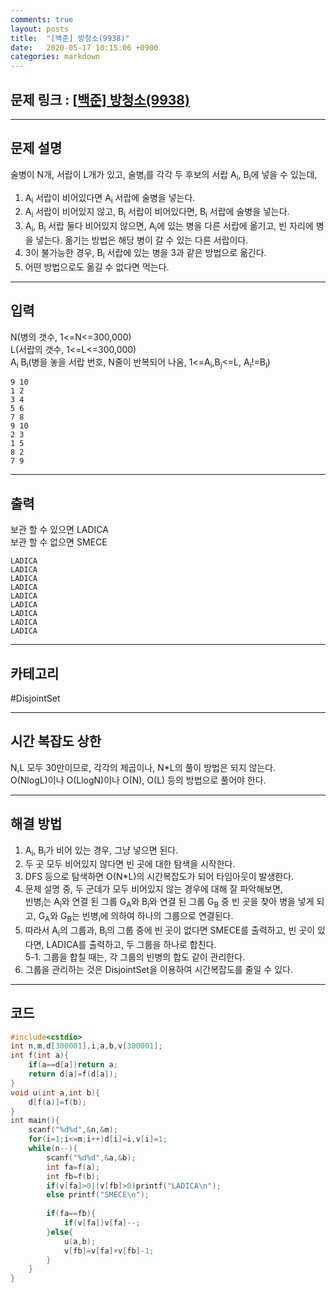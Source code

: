 ```yaml
---
comments: true
layout: posts
title:  "[백준] 방청소(9938)"
date:   2020-05-17 10:15:06 +0900
categories: markdown
---
```

## 문제 링크 : [[백준] 방청소(9938)](https://www.acmicpc.net/problem/9938)

---

## 문제 설명
술병이 N개, 서랍이 L개가 있고, 술병<sub>i</sub>를 각각 두 후보의 서랍 A<sub>i</sub>, B<sub>i</sub>에 넣을 수 있는데,
1. A<sub>i</sub> 서랍이 비어있다면 A<sub>i</sub> 서랍에 술병을 넣는다.
2. A<sub>i</sub> 서랍이 비어있지 않고, B<sub>i</sub> 서랍이 비어있다면, B<sub>i</sub> 서랍에 술병을 넣는다.
3. A<sub>i</sub>, B<sub>i</sub> 서랍 둘다 비어있지 않으면, A<sub>i</sub>에 있는 병을 다른 서랍에 옮기고, 빈 자리에 병을 넣는다. 옮기는 방법은 해당 병이 갈 수 있는 다른 서랍이다.
4. 3이 불가능한 경우, B<sub>i</sub> 서랍에 있는 병을 3과 같은 방법으로 옮긴다.
5. 어떤 방법으로도 옮길 수 없다면 먹는다.

---

## 입력
N(병의 갯수, 1<=N<=300,000)  
L(서랍의 갯수, 1<=L<=300,000)  
A<sub>i</sub> B<sub>i</sub>(병을 놓을 서랍 번호, N줄이 반복되어 나옴, 1<=A<sub>i</sub>,B<sub>j</sub><=L, A<sub>i</sub>!=B<sub>i</sub>)
```
9 10
1 2
3 4
5 6
7 8
9 10
2 3
1 5
8 2
7 9
```
---
## 출력
보관 할 수 있으면 LADICA  
보관 할 수 없으면 SMECE
```
LADICA
LADICA
LADICA
LADICA
LADICA
LADICA
LADICA
LADICA
LADICA
```

---

## 카테고리  
#DisjointSet

---

## 시간 복잡도 상한
N,L 모두 30만이므로, 각각의 제곱이나, N*L의 풀이 방법은 되지 않는다.  
O(NlogL)이나 O(LlogN)이나 O(N), O(L) 등의 방법으로 풀어야 한다.

---
## 해결 방법
1. A<sub>i</sub>, B<sub>i</sub>가 비어 있는 경우, 그냥 넣으면 된다.
2. 두 곳 모두 비어있지 않다면 빈 곳에 대한 탐색을 시작한다.
3. DFS 등으로 탐색하면 O(N*L)의 시간복잡도가 되어 타임아웃이 발생한다.
4. 문제 설명 중, 두 군데가 모두 비어있지 않는 경우에 대해 잘 파악해보면,   
빈병<sub>i</sub>는 A<sub>i</sub>와 연결 된 그룹 G<sub>A</sub>와 B<sub>i</sub>와 연결 된 그룹 G<sub>B</sub> 중 빈 곳을 찾아 병을 넣게 되고, G<sub>A</sub>와 G<sub>B</sub>는 빈병<sub>i</sub>에 의하여 하나의 그룹으로 연결된다.
5. 따라서 A<sub>i</sub>의 그룹과, B<sub>i</sub>의 그룹 중에 빈 곳이 없다면 SMECE를 출력하고, 빈 곳이 있다면, LADICA를 출력하고, 두 그룹을 하나로 합친다.  
5-1. 그룹을 합칠 때는, 각 그룹의 빈병의 합도 같이 관리한다.
6. 그룹을 관리하는 것은 DisjointSet을 이용하여 시간복잡도를 줄일 수 있다.

---

## 코드

```cpp
#include<cstdio>
int n,m,d[300001],i,a,b,v[300001];
int f(int a){
    if(a==d[a])return a;
    return d[a]=f(d[a]);
}
void u(int a,int b){
    d[f(a)]=f(b);
}
int main(){
    scanf("%d%d",&n,&m);
    for(i=1;i<=m;i++)d[i]=i,v[i]=1;
    while(n--){
        scanf("%d%d",&a,&b);
        int fa=f(a);
        int fb=f(b);
        if(v[fa]>0||v[fb]>0)printf("LADICA\n");
        else printf("SMECE\n");
        
        if(fa==fb){
            if(v[fa])v[fa]--;
        }else{
            u(a,b);
            v[fb]=v[fa]+v[fb]-1;
        }
    }
}
```
